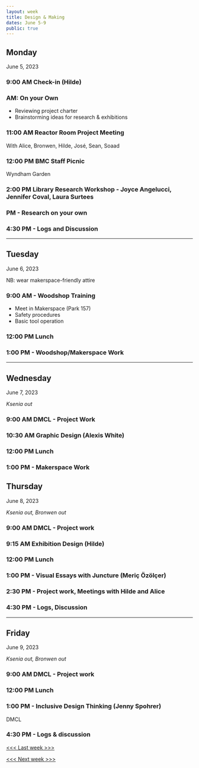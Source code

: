 ```yaml
---
layout: week
title: Design & Making
dates: June 5-9
public: true
---
```


## Monday
June 5, 2023

### 9:00 AM Check-in (Hilde)

### AM: On your Own
- Reviewing project charter
- Brainstorming ideas for research & exhibitions

### 11:00 AM Reactor Room Project Meeting
With Alice, Bronwen, Hilde, José, Sean, Soaad

### 12:00 PM BMC Staff Picnic
Wyndham Garden

### 2:00 PM Library Research Workshop - Joyce Angelucci, Jennifer Coval, Laura Surtees

### PM - Research on your own

### 4:30 PM - Logs and Discussion

---

## Tuesday
June 6, 2023

NB: wear makerspace-friendly attire 

### 9:00 AM - Woodshop Training
- Meet in Makerspace (Park 157)
- Safety procedures
- Basic tool operation

### 12:00 PM Lunch

### 1:00 PM - Woodshop/Makerspace Work

---

## Wednesday
June 7, 2023

*Ksenia out*

### 9:00 AM DMCL - Project Work

### 10:30 AM Graphic Design (Alexis White)

### 12:00 PM Lunch

### 1:00 PM - Makerspace Work

## Thursday
June 8, 2023

*Ksenia out, Bronwen out*

### 9:00 AM DMCL - Project work

### 9:15 AM Exhibition Design (Hilde)

### 12:00 PM Lunch

### 1:00 PM - Visual Essays with Juncture (Meriç Özölçer)

### 2:30 PM - Project work, Meetings with Hilde and Alice

### 4:30 PM - Logs, Discussion

---

## Friday
June 9, 2023

*Ksenia out, Bronwen out*

### 9:00 AM DMCL - Project work

### 12:00 PM Lunch

### 1:00 PM - Inclusive Design Thinking (Jenny Spohrer)

DMCL

### 4:30 PM - Logs & discussion


[<<< Last week >>>](https://github.com/digbmc/dssf-syll/blob/main/_weeks/01-intro.md)

[<<< Next week >>>](https://github.com/digbmc/dssf-syll/blob/main/_weeks/03-data.md)
